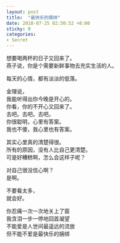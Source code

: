 ```yaml
---
layout: post
title:  "最快乐的捆绑"
date: 2018-07-25 02:50:52 +8:00
sticky: 0
categories: 
- Secret
---
```


想要喝两杯的日子又回来了。  
燕子说，你是个需要新鲜事物去充实生活的人。  

每天的心情，都有淡淡的低落。  

金理说，  
我能听得出你今晚是开心的。  
你看，你的不开心又回来了。  
去吧。去吧。去吧。  
你很聪明，心里有答案。  
我也不傻，我心里也有答案。  

其实心里真的清楚得很。  
所有的原因，没有人比自己更清楚。  
可是好糟糕啊，怎么会这样子呢？  

对自己很没信心啊？  
是啊。  

不要看太多，  
就会好。  

你忍痛一次一次地关上了窗  
我含泪一步一停地回首凝望  
不能爱是人世间最遥远的流放  
但不能不爱是最快乐的捆绑  